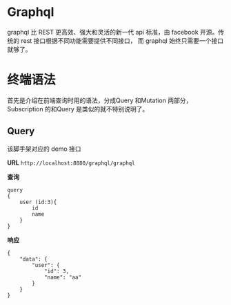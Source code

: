 # Graphql
graphql 比 REST 更高效、强大和灵活的新一代 api 标准，由 facebook 开源。传统的 rest 接口根据不同功能需要提供不同接口，
而 graphql 始终只需要一个接口就够了。

# 终端语法
首先是介绍在前端查询时用的语法，分成Query 和Mutation 两部分，Subscription 的和Query 是类似的就不特别说明了。

## Query
该脚手架对应的 demo 接口

**URL**
`http://localhost:8880/graphql/graphql`

**查询**
```
query
{
    user (id:3){
        id
        name
    }
}

```

**响应**
```
{
    "data": {
        "user": {
            "id": 3,
            "name": "aa"
        }
    }
}
```
